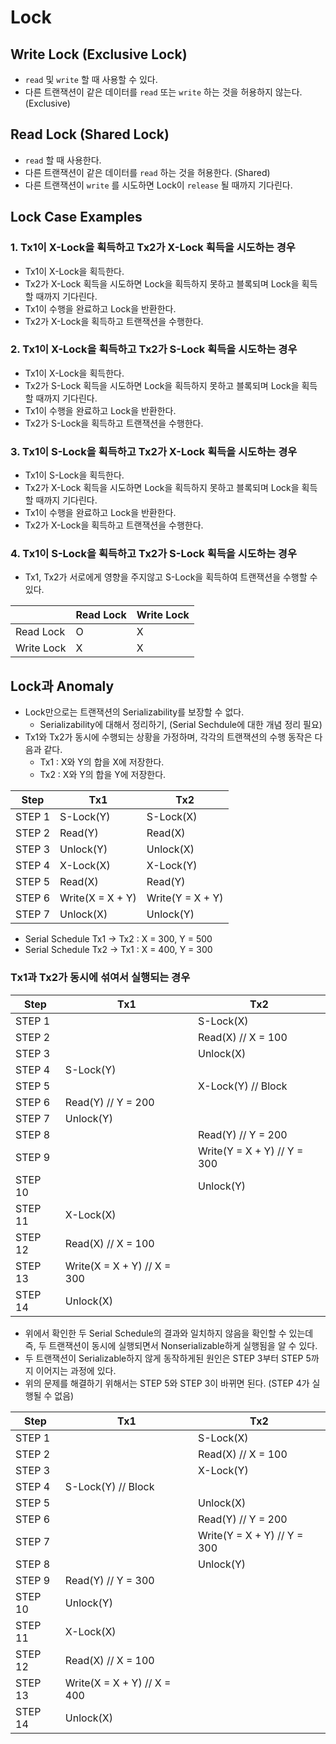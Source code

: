 # Lock

## Write Lock (Exclusive Lock)
- `read` 및 `write` 할 때 사용할 수 있다.
- 다른 트랜잭션이 같은 데이터를 `read` 또는 `write` 하는 것을 허용하지 않는다. (Exclusive)


## Read Lock (Shared Lock)
- `read` 할 때 사용한다.
- 다른 트랜잭션이 같은 데이터를 `read` 하는 것을 허용한다. (Shared)
- 다른 트랜잭션이 `write` 를 시도하면 Lock이 `release` 될 때까지 기다린다.


## Lock Case Examples

### 1. Tx1이 X-Lock을 획득하고 Tx2가 X-Lock 획득을 시도하는 경우
- Tx1이 X-Lock을 획득한다.
- Tx2가 X-Lock 획득을 시도하면 Lock을 획득하지 못하고 블록되며 Lock을 획득할 때까지 기다린다.
- Tx1이 수행을 완료하고 Lock을 반환한다.
- Tx2가 X-Lock을 획득하고 트랜잭션을 수행한다.


### 2. Tx1이 X-Lock을 획득하고 Tx2가 S-Lock 획득을 시도하는 경우
- Tx1이 X-Lock을 획득한다.
- Tx2가 S-Lock 획득을 시도하면 Lock을 획득하지 못하고 블록되며 Lock을 획득할 때까지 기다린다.
- Tx1이 수행을 완료하고 Lock을 반환한다.
- Tx2가 S-Lock을 획득하고 트랜잭션을 수행한다.

### 3. Tx1이 S-Lock을 획득하고 Tx2가 X-Lock 획득을 시도하는 경우
- Tx1이 S-Lock을 획득한다.
- Tx2가 X-Lock 획득을 시도하면 Lock을 획득하지 못하고 블록되며 Lock을 획득할 때까지 기다린다.
- Tx1이 수행을 완료하고 Lock을 반환한다.
- Tx2가 X-Lock을 획득하고 트랜잭션을 수행한다.

### 4. Tx1이 S-Lock을 획득하고 Tx2가 S-Lock 획득을 시도하는 경우 
- Tx1, Tx2가 서로에게 영향을 주지않고 S-Lock을 획득하여 트랜잭션을 수행할 수 있다.

|            | Read Lock | Write Lock |
|------------|-----------|------------|
| Read Lock  | O         | X          |
| Write Lock | X         | X          |


## Lock과 Anomaly
- Lock만으로는 트랜잭션의 Serializability를 보장할 수 없다.
  - Serializability에 대해서 정리하기, (Serial Sechdule에 대한 개념 정리 필요)
- Tx1와 Tx2가 동시에 수행되는 상황을 가정하며, 각각의 트랜잭션의 수행 동작은 다음과 같다.
  - Tx1 : X와 Y의 합을 X에 저장한다.
  - Tx2 : X와 Y의 합을 Y에 저장한다.

| Step   | Tx1              | Tx2              |
|--------|------------------|------------------|
| STEP 1 | S-Lock(Y)        | S-Lock(X)        |
| STEP 2 | Read(Y)          | Read(X)          |
| STEP 3 | Unlock(Y)        | Unlock(X)        |
| STEP 4 | X-Lock(X)        | X-Lock(Y)        |
| STEP 5 | Read(X)          | Read(Y)          |
| STEP 6 | Write(X = X + Y) | Write(Y = X + Y) |
| STEP 7 | Unlock(X)        | Unlock(Y)        |

- Serial Schedule Tx1 → Tx2 : X = 300, Y = 500
- Serial Schedule Tx2 → Tx1 : X = 400, Y = 300

### Tx1과 Tx2가 동시에 섞여서 실행되는 경우
| Step    | Tx1                         | Tx2                         |
|---------|-----------------------------|-----------------------------|
| STEP 1  |                             | S-Lock(X)                   |
| STEP 2  |                             | Read(X) // X = 100          |
| STEP 3  |                             | Unlock(X)                   |
| STEP 4  | S-Lock(Y)                   |                             |
| STEP 5  |                             | X-Lock(Y) // Block          |
| STEP 6  | Read(Y) // Y = 200          |                             |
| STEP 7  | Unlock(Y)                   |                             |
| STEP 8  |                             | Read(Y) // Y = 200          |
| STEP 9  |                             | Write(Y = X + Y) // Y = 300 |
| STEP 10 |                             | Unlock(Y)                   |
| STEP 11 | X-Lock(X)                   |                             |
| STEP 12 | Read(X) // X = 100          |                             |
| STEP 13 | Write(X = X + Y) // X = 300 |                             |
| STEP 14 | Unlock(X)                   |                             |
- 위에서 확인한 두 Serial Schedule의 결과와 일치하지 않음을 확인할 수 있는데 즉, 두 트랜잭션이 동시에 실행되면서 Nonserializable하게 실행됨을 알 수 있다.
- 두 트랜잭션이 Serializable하지 않게 동작하게된 원인은 STEP 3부터 STEP 5까지 이어지는 과정에 있다.
- 위의 문제를 해결하기 위해서는 STEP 5와 STEP 3이 바뀌면 된다. (STEP 4가 실행될 수 없음)

| Step    | Tx1                         | Tx2                         |
|---------|-----------------------------|-----------------------------|
| STEP 1  |                             | S-Lock(X)                   |
| STEP 2  |                             | Read(X) // X = 100          |
| STEP 3  |                             | X-Lock(Y)                   |
| STEP 4  | S-Lock(Y) // Block          |                             |
| STEP 5  |                             | Unlock(X)                   |
| STEP 6  |                             | Read(Y) // Y = 200          |
| STEP 7  |                             | Write(Y = X + Y) // Y = 300 |
| STEP 8  |                             | Unlock(Y)                   |
| STEP 9  | Read(Y) // Y = 300          |                             |
| STEP 10 | Unlock(Y)                   |                             |
| STEP 11 | X-Lock(X)                   |                             |
| STEP 12 | Read(X) // X = 100          |                             |
| STEP 13 | Write(X = X + Y) // X = 400 |                             |
| STEP 14 | Unlock(X)                   |                             |
